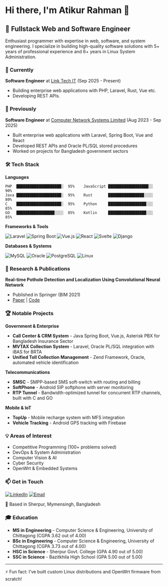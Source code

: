 # Hi there, I'm Atikur Rahman 👋

## 🚀 Fullstack Web and Software Engineer

Enthusiast programmer with expertise in web, software, and system engineering. I specialize in building high-quality
software solutions with 5+ years of professional experience and 6+ years in Linux System Administration.

### 💼 Currently

**Software Engineer** at [Link Tech IT](https://linktech.com.sa/) (Sep 2025 - Present)

- Building enterprise web applications with PHP, Laravel, Rust, Vue etc.
- Developing REST APIs.

### 💼 Previously

**Software Engineer** at [Computer Network Systems Limited](https://cnsbd.com/) (Aug 2023 - Sep 2025)

- Built enterprise web applications with Laravel, Spring Boot, Vue and React
- Developed REST APIs and Oracle PL/SQL stored procedures
- Worked on projects for Bangladesh government sectors

### 🛠️ Tech Stack

**Languages**

```
PHP  ████████████████████░  95%    JavaScript ██████████████████░░  90%
Java ████████████████████░  95%    Rust       ████████████████░░░░  80%
C    ████████████████████░  95%    Python     █████████████████░░░  85%
GO   █████████████████░░░░  85%    Kotlin     █████████████████░░░  85%
```

**Frameworks & Tools**

![Laravel](https://img.shields.io/badge/-Laravel-FF2D20?style=flat-square&logo=laravel&logoColor=white)
![Spring Boot](https://img.shields.io/badge/-Spring%20Boot-6DB33F?style=flat-square&logo=spring-boot&logoColor=white)
![Vue.js](https://img.shields.io/badge/-Vue.js-4FC08D?style=flat-square&logo=vue.js&logoColor=white)
![React](https://img.shields.io/badge/-React-61DAFB?style=flat-square&logo=react&logoColor=black)
![Svelte](https://img.shields.io/badge/-Svelte-FF3E00?style=flat-square&logo=svelte&logoColor=white)
![Django](https://img.shields.io/badge/-Django-092E20?style=flat-square&logo=django&logoColor=white)

**Databases & Systems**

![MySQL](https://img.shields.io/badge/-MySQL-4479A1?style=flat-square&logo=mysql&logoColor=white)
![Oracle](https://img.shields.io/badge/-Oracle-F80000?style=flat-square&logo=oracle&logoColor=white)
![PostgreSQL](https://img.shields.io/badge/-PostgreSQL-336791?style=flat-square&logo=postgresql&logoColor=white)
![Linux](https://img.shields.io/badge/-Linux-FCC624?style=flat-square&logo=linux&logoColor=black)

### 🔬 Research & Publications

**Real-time Pothole Detection and Localization Using Convolutional Neural Network**

- Published in Springer (BIM 2021)
- [Paper](https://doi.org/10.1007/978-981-16-6636-0_44) | [Code](https://github.com/chitholian/Potholes-Detection)

### 🏆 Notable Projects

**Government & Enterprise**

- **Call Center & CRM System** - Java Spring Boot, Vue.js, Asterisk PBX for Bangladesh Insurance Sector
- **MVTAX Collection System** - Laravel, Oracle PL/SQL integration with iBAS for BRTA
- **Unified Toll Collection Management** - Zend Framework, Oracle, automated vehicle identification

**Telecommunications**

- **SMSC** - SMPP-based SMS soft-switch with routing and billing
- **SoftPhone** - Android SIP softphone with server monitoring
- **RTP Tunnel** - Bandwidth-optimized tunnel for concurrent RTP channels, built with C and GO

**Mobile & IoT**

- **TopUp** - Mobile recharge system with MFS integration
- **Vehicle Tracking** - Android GPS tracking with Firebase

### 💡 Areas of Interest

- Competitive Programming (100+ problems solved)
- DevOps & System Administration
- Computer Vision & AI
- Cyber Security
- OpenWrt & Embedded Systems

### 📫 Get in Touch

[![LinkedIn](https://img.shields.io/badge/-LinkedIn-0077B5?style=flat-square&logo=linkedin&logoColor=white)](https://linkedin.com/in/chitholian)
[![Email](https://img.shields.io/badge/-Email-D14836?style=flat-square&logo=gmail&logoColor=white)](mailto:chitholian@gmail.com)

📍 Based in Sherpur, Mymensingh, Bangladesh

### 🎓 Education

- **MS in Engineering** - Computer Science & Engineering, University of Chittagong (CGPA 3.62 out of 4.00)
- **BSc in Engineering** - Computer Science & Engineering, University of Chittagong (CGPA 3.73 out of 4.00)
- **HSC in Science** - Sherpur Govt. College (GPA 4.90 out of 5.00)
- **SSC in Science** - Bazitkhila High School (GPA 5.00 out of 5.00)

---

⚡ Fun fact: I've built custom Linux distributions and OpenWrt firmware from scratch!
